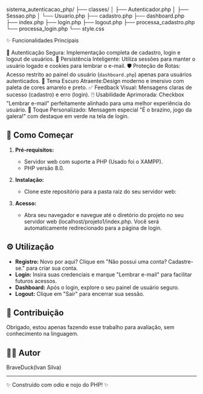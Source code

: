 sistema_autenticacao_php/
├── classes/
│   ├── Autenticador.php
│   ├── Sessao.php
│   └── Usuario.php
├── cadastro.php
├── dashboard.php
├── index.php
├── login.php
├── logout.php
├── processa_cadastro.php
└── processa_login.php
└── style.css


✨ Funcionalidades Principais

🔑 Autenticação Segura: Implementação completa de cadastro, login e logout de usuários.
💾 Persistência Inteligente: Utiliza sessões para manter o usuário logado e cookies para lembrar o e-mail.
🛡️ Proteção de Rotas: Acesso restrito ao painel do usuário (`dashboard.php`) apenas para usuários autenticados.
🎨 Tema Escuro Atraente:Design moderno e imersivo com paleta de cores amarelo e preto.
✅ Feedback Visual: Mensagens claras de sucesso (cadastro) e erro (login).
🖱️ Usabilidade Aprimorada: Checkbox "Lembrar e-mail" perfeitamente alinhado para uma melhor experiência do usuário.
📢 Toque Personalizado: Mensagem especial "É o brazino, jogo da galera!" com destaque em verde na tela de login.

## 🚀 Como Começar

1.  **Pré-requisitos:**
    - Servidor web com suporte a PHP (Usado foi o XAMPP).
    - PHP versão 8.0.

2.  **Instalação:**
    - Clone este repositório para a pasta raiz do seu servidor web:
  

3.  **Acesso:**
    - Abra seu navegador e navegue até o diretório do projeto no seu servidor web (localhost/projeto1/index.php. Você será automaticamente redirecionado para a página de login.

## ⚙️ Utilização

- **Registro:** Novo por aqui? Clique em "Não possui uma conta? Cadastre-se." para criar sua conta.
- **Login:** Insira suas credenciais e marque "Lembrar e-mail" para facilitar futuros acessos.
- **Dashboard:** Após o login, explore o seu painel de usuário seguro.
- **Logout:** Clique em "Sair" para encerrar sua sessão.


## 🤝 Contribuição

Obrigado, estou apenas fazendo esse trabalho para avaliação, sem conhecimento na linguagem.


## 🧑‍💻 Autor

BraveDuck(Ivan Silva)

---

✨ Construído com odio e nojo do  PHP! ✨
